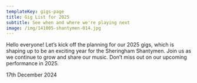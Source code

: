 ```yaml
---
templateKey: gigs-page
title: Gig List for 2025
subtitle: See when and where we're playing next
image: /img/141005-shantymen-014.jpg
---
```

Hello everyone! Let’s kick off the planning for our 2025 gigs, which is shaping up to be an exciting year for the Sheringham Shantymen. Join us as we continue to grow and share our music. Don’t miss out on our upcoming performance in 2025.

1﻿7th December 2024